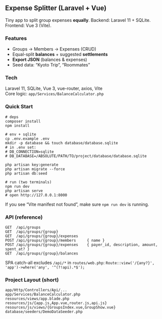 ## Expense Splitter (Laravel + Vue)
Tiny app to split group expenses **equally**. Backend: Laravel 11 + SQLite. Frontend: Vue 3 (Vite). 

### Features
- Groups → Members → Expenses (CRUD)
- Equal-split **balances** + suggested **settlements**
- **Export JSON** (balances & expenses)
- Seed data: “Kyoto Trip”, “Roommates”

### Tech
Laravel 11, SQLite, Vue 3, vue-router, axios, Vite  
Core logic: `app/Services/BalanceCalculator.php`

### Quick Start
    # deps
    composer install
    npm install

    # env + sqlite
    cp .env.example .env
    mkdir -p database && touch database/database.sqlite
    # in .env set:
    # DB_CONNECTION=sqlite
    # DB_DATABASE=/ABSOLUTE/PATH/TO/project/database/database.sqlite

    php artisan key:generate
    php artisan migrate --force
    php artisan db:seed

    # run (two terminals)
    npm run dev
    php artisan serve
    # open http://127.0.0.1:8000

If you see “Vite manifest not found”, make sure `npm run dev` is running.

### API (reference)
    GET  /api/groups
    GET  /api/groups/{group}
    GET  /api/groups/{group}/expenses
    POST /api/groups/{group}/members     { name }
    POST /api/groups/{group}/expenses    { payer_id, description, amount, spent_at? }
    GET  /api/groups/{group}/balances

SPA catch-all excludes `/api/*` in `routes/web.php`:
`Route::view('/{any?}', 'app')->where('any', '^(?!api).*$');`

### Project Layout (short)
    app/Http/Controllers/Api/...
    app/Services/BalanceCalculator.php
    resources/views/app.blade.php
    resources/js/{app.js,App.vue,router.js,api.js}
    resources/js/views/{GroupsIndex.vue,GroupShow.vue}
    database/seeders/DemoDataSeeder.php

